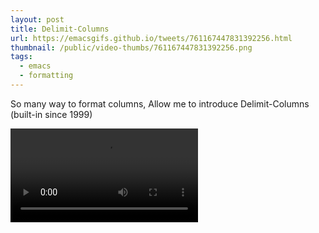 ```yaml
---
layout: post
title: Delimit-Columns
url: https://emacsgifs.github.io/tweets/761167447831392256.html
thumbnail: /public/video-thumbs/761167447831392256.png
tags:
  - emacs
  - formatting
---
```


So many way to format columns, Allow me to introduce Delimit-Columns (built-in since 1999)

<video controls autoplay loop>
  <source src="/public/videos/761167447831392256.mp4" type="video/mp4">
    Sorry your browser does not support the video tag, maybe time to upgrade?
</video>

